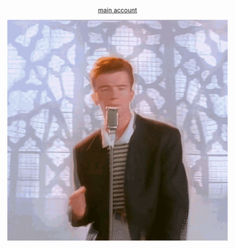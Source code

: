 <p align="center">
  <a href="https://github.com/mahdiar-naufal">main account</a>
</p>
<p align="center">
  <img src="https://github.com/mahdiar-naufal-shyftplan/mahdiar-naufal-shyftplan/blob/main/rickroll.gif">
</p>
